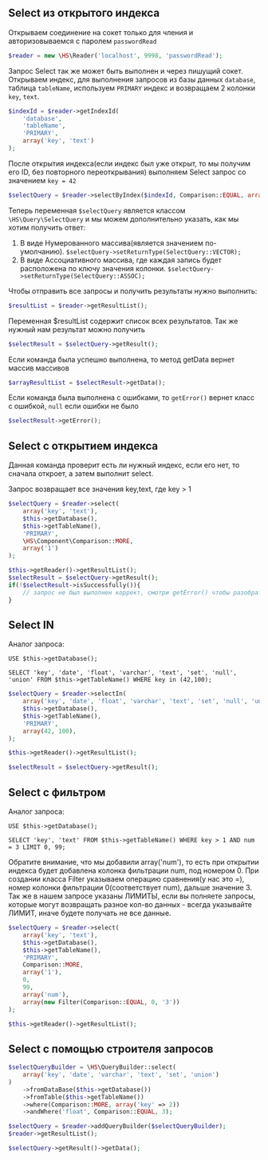 Select из открытого индекса
------------

Открываем соединение на сокет только для чления и авторизовываемся с паролем `passwordRead`
```php
$reader = new \HS\Reader('localhost', 9998, 'passwordRead');
```
Запрос Select так же может быть выполнен и через пишущий сокет.
Открываем индекс, для выполнения запросов из базы данных `database`, таблица `tableName`, используем `PRIMARY` индекс и возвращаем 2 колонки `key`, `text`.
```php
$indexId = $reader->getIndexId(
    'database',
    'tableName',
    'PRIMARY',
    array('key', 'text')
);
```
После открытия индекса(если индекс был уже открыт, то мы получим его ID, без повторного переоткрывания) выполняем Select запрос со значением `key = 42`
```php
$selectQuery = $reader->selectByIndex($indexId, Comparison::EQUAL, array(42));
```
Теперь переменная `$selectQuery` является классом `\HS\Query\SelectQuery` и мы можем дополнительно указать, как мы хотим получить ответ:
1. В виде Нумерованного массива(является значением по-умолчанию). `$selectQuery->setReturnType(SelectQuery::VECTOR);`
2. В виде Ассоциативного массива, где каждая запись будет расположена по ключу значения колонки. `$selectQuery->setReturnType(SelectQuery::ASSOC);`

Чтобы отправить все запросы и получить результаты нужно выполнить:
```php
$resultList = $reader->getResultList();
```
Переменная $resultList содержит список всех результатов.
Так же нужный нам результат можно получить
```php
$selectResult = $selectQuery->getResult();
```
Если команда была успешно выполнена, то метод getData вернет массив массивов
```php
$arrayResultList = $selectResult->getData();
```
Если команда была выполнена с ошибками, то `getError()` вернет класс с ошибкой, `null` если ошибки не было
```php
$selectResult->getError();
```

Select с открытием индекса
------------
Данная команда проверит есть ли нужный индекс, если его нет, то сначала откроет, а затем выполнит select.

Запрос возвращает все значения key,text, где key > 1
```php
$selectQuery = $reader->select(
    array('key', 'text'),
    $this->getDatabase(),
    $this->getTableName(),
    'PRIMARY',
    \HS\Component\Comparison::MORE,
    array('1')
);

$this->getReader()->getResultList();
$selectResult = $selectQuery->getResult();
if(!$selectResult->isSuccessfully()){
    // запрос не был выполнен коррект, смотри getError() чтобы разобраться
}

```

Select IN
------------
Аналог запроса:

`USE $this->getDatabase();`

`SELECT 'key', 'date', 'float', 'varchar', 'text', 'set', 'null', 'union' FROM $this->getTableName() WHERE key in (42,100);`

```php
$selectQuery = $reader->selectIn(
    array('key', 'date', 'float', 'varchar', 'text', 'set', 'null', 'union'),
    $this->getDatabase(),
    $this->getTableName(),
    'PRIMARY',
    array(42, 100),
);

$this->getReader()->getResultList();

$selectResult = $selectQuery->getResult();
```

Select с фильтром
------------
Аналог запроса:

`USE $this->getDatabase();`

`SELECT 'key', 'text' FROM $this->getTableName() WHERE key > 1 AND num = 3 LIMIT 0, 99;`

Обратите внимание, что мы добавили array('num'), то есть при открытии индекса будет добавлена колонка фильтрации num, под номером 0.
При создании класса Filter указываем операцию сравнения(у нас это =), номер колонки фильтрации 0(соответствует num), дальше значение 3.
Так же в нашем запросе указаны ЛИМИТЫ, если вы полняете запросы, которые могут возвращать разное кол-во данных - всегда указывайте ЛИМИТ, иначе будете получать не все данные.

```php
$selectQuery = $reader->select(
    array('key', 'text'),
    $this->getDatabase(),
    $this->getTableName(),
    'PRIMARY',
    Comparison::MORE,
    array('1'),
    0,
    99,
    array('num'),
    array(new Filter(Comparison::EQUAL, 0, '3'))
);

$this->getReader()->getResultList();
```

Select c помощью строителя запросов
------------

```php
$selectQueryBuilder = \HS\QueryBuilder::select(
    array('key', 'date', 'varchar', 'text', 'set', 'union')
)
    ->fromDataBase($this->getDatabase())
    ->fromTable($this->getTableName())
    ->where(Comparison::MORE, array('key' => 2))
    ->andWhere('float', Comparison::EQUAL, 3);

$selectQuery = $reader->addQueryBuilder($selectQueryBuilder);
$reader->getResultList();

$selectQuery->getResult()->getData();
```